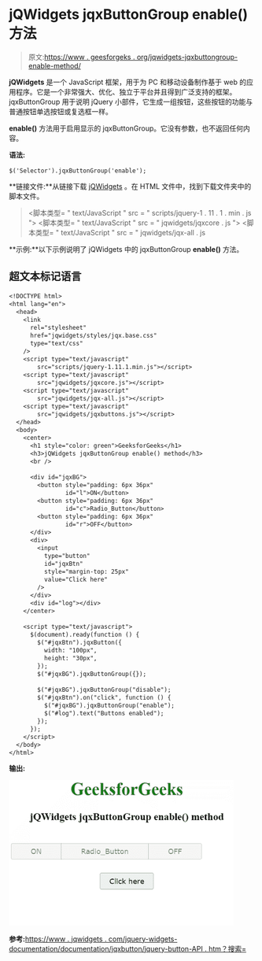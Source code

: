 # jQWidgets jqxButtonGroup enable()方法

> 原文:[https://www . geesforgeks . org/jqwidgets-jqxbuttongroup-enable-method/](https://www.geeksforgeeks.org/jqwidgets-jqxbuttongroup-enable-method/)

**jQWidgets** 是一个 JavaScript 框架，用于为 PC 和移动设备制作基于 web 的应用程序。它是一个非常强大、优化、独立于平台并且得到广泛支持的框架。jqxButtonGroup 用于说明 jQuery 小部件，它生成一组按钮，这些按钮的功能与普通按钮单选按钮或复选框一样。

**enable()** 方法用于启用显示的 jqxButtonGroup。它没有参数，也不返回任何内容。

**语法:**

```
$('Selector').jqxButtonGroup('enable');  
```

**链接文件:**从链接下载 [jQWidgets](https://www.jqwidgets.com/download/) 。在 HTML 文件中，找到下载文件夹中的脚本文件。

> <link rel="”stylesheet”" href="”jqwidgets/styles/jqx.base.css”" type="”text/css”">
> <脚本类型= " text/JavaScript " src = " scripts/jquery-1 . 11 . 1 . min . js "></脚本类型>
> <脚本类型= " text/JavaScript " src = " jqwidgets/jqxcore . js "></脚本类型>
> <脚本类型= " text/JavaScript " src = " jqwidgets/jqx-all . js

**示例:**以下示例说明了 jQWidgets 中的 jqxButtonGroup **enable()** 方法。

## 超文本标记语言

```
<!DOCTYPE html>
<html lang="en">
  <head>
    <link
      rel="stylesheet"
      href="jqwidgets/styles/jqx.base.css"
      type="text/css"
    />
    <script type="text/javascript" 
        src="scripts/jquery-1.11.1.min.js"></script>
    <script type="text/javascript" 
        src="jqwidgets/jqxcore.js"></script>
    <script type="text/javascript" 
        src="jqwidgets/jqx-all.js"></script>
    <script type="text/javascript" 
        src="jqwidgets/jqxbuttons.js"></script>
  </head>
  <body>
    <center>
      <h1 style="color: green">GeeksforGeeks</h1>
      <h3>jQWidgets jqxButtonGroup enable() method</h3>
      <br />

      <div id="jqxBG">
        <button style="padding: 6px 36px" 
                id="l">ON</button>
        <button style="padding: 6px 36px" 
                id="c">Radio_Button</button>
        <button style="padding: 6px 36px" 
                id="r">OFF</button>
      </div>
      <div>
        <input
          type="button"
          id="jqxBtn"
          style="margin-top: 25px"
          value="Click here"
        />
      </div>
      <div id="log"></div>
    </center>

    <script type="text/javascript">
      $(document).ready(function () {
        $("#jqxBtn").jqxButton({
          width: "100px",
          height: "30px",
        });
        $("#jqxBG").jqxButtonGroup({});

        $("#jqxBG").jqxButtonGroup("disable");
        $("#jqxBtn").on("click", function () {
          $("#jqxBG").jqxButtonGroup("enable");
          $("#log").text("Buttons enabled");
        });
      });
    </script>
  </body>
</html>
```

**输出:**

![](img/6d53dc4a7580a1cebbc663d8e4e2b2d2.png)

**参考:**[https://www . jqwidgets . com/jquery-widgets-documentation/documentation/jqxbutton/jquery-button-API . htm？搜索=](https://www.jqwidgets.com/jquery-widgets-documentation/documentation/jqxbutton/jquery-button-api.htm?search=)